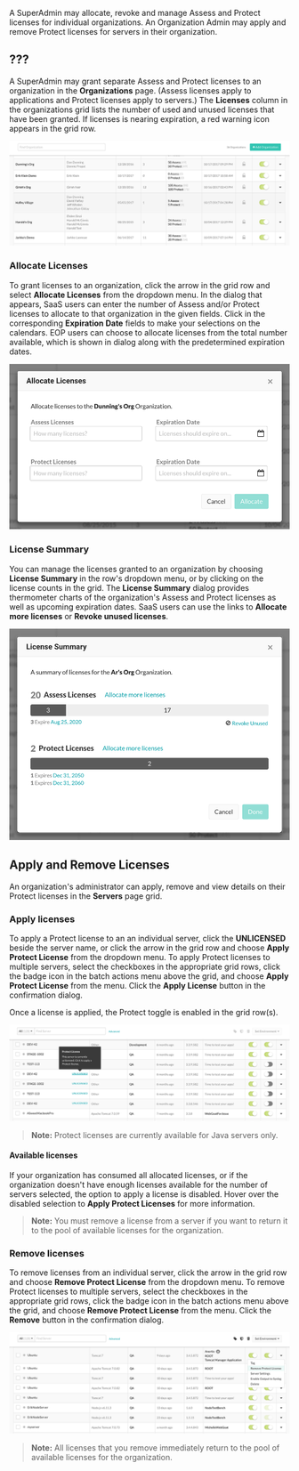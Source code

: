 <!--
title: "License Management"
description: "Overview of Licensing visibility"
tags: "Admin manage SuperAdmin EOP SaaS RASP IAST Licensing"
-->

A SuperAdmin may allocate, revoke and manage Assess and Protect licenses for individual organizations. An Organization Admin may apply and remove Protect licenses for servers in their organization. 

## ???

A SuperAdmin may grant separate Assess and Protect licenses to an organization in the **Organizations** page. (Assess licenses apply to applications and Protect licenses apply to servers.) The **Licenses** column in the organizations grid lists the number of used and unused licenses that have been granted. If licenses is nearing expiration, a red warning icon appears in the grid row. 

<a href="assets/images/Org-grid.png" rel="lightbox" title="Organizations page"><img class="thumbnail" src="assets/images/Org-grid.png"/></a>

### Allocate Licenses

To grant licenses to an organization, click the arrow in the grid row and select **Allocate Licenses** from the dropdown menu. In the dialog that appears, SaaS users can enter the number of Assess and/or Protect licenses to allocate to that organization in the given fields. Click in the corresponding **Expiration Date** fields to make your selections on the calendars. EOP users can choose to allocate licenses from the total number available, which is shown in dialog along with the predetermined expiration dates. 

<a href="assets/images/Licenses-allocate.png" rel="lightbox" title="Allocate licenses dialog for SaaS"><img class="thumbnail" src="assets/images/Licenses-allocate.png"/></a>

### License Summary

You can manage the licenses granted to an organization by choosing **License Summary** in the row's dropdown menu, or by clicking on the license counts in the grid. The **License Summary** dialog provides thermometer charts of the organization's Assess and Protect licenses as well as upcoming expiration dates. SaaS users can use the links to **Allocate more licenses** or **Revoke unused licenses**. 

<a href="assets/images/License-summary.png" rel="lightbox" title="License Summary dialog for SaaS"><img class="thumbnail" src="assets/images/License-summary.png"/></a>

## Apply and Remove Licenses

An organization's administrator can apply, remove and view details on their Protect licenses in the **Servers** page grid.

### Apply licenses

To apply a Protect license to an an individual server, click the **UNLICENSED** beside the server name, or click the arrow in the grid row and choose **Apply Protect License** from the dropdown menu. To apply Protect licenses to multiple servers, select the checkboxes in the appropriate grid rows, click the badge icon in the batch actions menu above the grid, and choose **Apply Protect License** from the menu. Click the **Apply License** button in the confirmation dialog. 

Once a license is applied, the Protect toggle is enabled in the grid row(s).

<a href="assets/images/Servers-unlicensed.png" rel="lightbox" title="Apply a Protect license"><img class="thumbnail" src="assets/images/Servers-unlicensed.png"/></a>

>**Note:** Protect licenses are currently available for Java servers only.

#### Available licenses

If your organization has consumed all allocated licenses, or if the organization doesn't have enough licenses available for the number of servers selected, the option to apply a license is disabled. Hover over the disabled selection to **Apply Protect Licenses** for more information. 

> **Note:** You must remove a license from a server if you want to return it to the pool of available licenses for the organization. 

### Remove licenses 

To remove licenses from an individual server, click the arrow in the grid row and choose **Remove Protect License** from the dropdown menu. To remove Protect licenses to multiple servers, select the checkboxes in the appropriate grid rows, click the badge icon in the batch actions menu above the grid, and choose **Remove Protect License** from the menu. Click the **Remove** button in the confirmation dialog. 

<a href="assets/images/Servers-remove-license.png" rel="lightbox" title="Remove Protect license"><img class="thumbnail" src="assets/images/Servers-remove-license.png"/></a>

> **Note:** All licenses that you remove immediately return to the pool of available licenses for the organization. 



